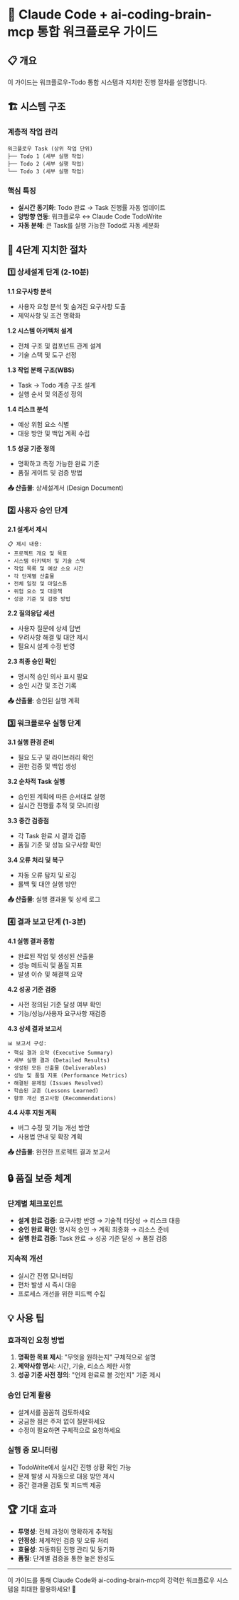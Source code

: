 # 🚀 Claude Code + ai-coding-brain-mcp 통합 워크플로우 가이드

## 📋 개요

이 가이드는 워크플로우-Todo 통합 시스템과 지치한 진행 절차를 설명합니다.

## 🏗️ 시스템 구조

### 계층적 작업 관리
```
워크플로우 Task (상위 작업 단위)
├── Todo 1 (세부 실행 작업)
├── Todo 2 (세부 실행 작업)
└── Todo 3 (세부 실행 작업)
```

### 핵심 특징
- **실시간 동기화**: Todo 완료 → Task 진행률 자동 업데이트
- **양방향 연동**: 워크플로우 ↔ Claude Code TodoWrite
- **자동 분해**: 큰 Task를 실행 가능한 Todo로 자동 세분화

## 🔄 4단계 지치한 절차

### 1️⃣ 상세설계 단계 (2-10분)

**1.1 요구사항 분석**
- 사용자 요청 분석 및 숨겨진 요구사항 도출
- 제약사항 및 조건 명확화

**1.2 시스템 아키텍처 설계**
- 전체 구조 및 컴포넌트 관계 설계
- 기술 스택 및 도구 선정

**1.3 작업 분해 구조(WBS)**
- Task → Todo 계층 구조 설계
- 실행 순서 및 의존성 정의

**1.4 리스크 분석**
- 예상 위험 요소 식별
- 대응 방안 및 백업 계획 수립

**1.5 성공 기준 정의**
- 명확하고 측정 가능한 완료 기준
- 품질 게이트 및 검증 방법

**📤 산출물**: 상세설계서 (Design Document)

### 2️⃣ 사용자 승인 단계

**2.1 설계서 제시**
```
📋 제시 내용:
• 프로젝트 개요 및 목표
• 시스템 아키텍처 및 기술 스택  
• 작업 목록 및 예상 소요 시간
• 각 단계별 산출물
• 전체 일정 및 마일스톤
• 위험 요소 및 대응책
• 성공 기준 및 검증 방법
```

**2.2 질의응답 세션**
- 사용자 질문에 상세 답변
- 우려사항 해결 및 대안 제시
- 필요시 설계 수정 반영

**2.3 최종 승인 확인**
- 명시적 승인 의사 표시 필요
- 승인 시간 및 조건 기록

**📤 산출물**: 승인된 실행 계획

### 3️⃣ 워크플로우 실행 단계

**3.1 실행 환경 준비**
- 필요 도구 및 라이브러리 확인
- 권한 검증 및 백업 생성

**3.2 순차적 Task 실행**
- 승인된 계획에 따른 순서대로 실행
- 실시간 진행률 추적 및 모니터링

**3.3 중간 검증점**
- 각 Task 완료 시 결과 검증
- 품질 기준 및 성능 요구사항 확인

**3.4 오류 처리 및 복구**
- 자동 오류 탐지 및 로깅
- 롤백 및 대안 실행 방안

**📤 산출물**: 실행 결과물 및 상세 로그

### 4️⃣ 결과 보고 단계 (1-3분)

**4.1 실행 결과 종합**
- 완료된 작업 및 생성된 산출물
- 성능 메트릭 및 품질 지표
- 발생 이슈 및 해결책 요약

**4.2 성공 기준 검증**
- 사전 정의된 기준 달성 여부 확인
- 기능/성능/사용자 요구사항 재검증

**4.3 상세 결과 보고서**
```
📊 보고서 구성:
• 핵심 결과 요약 (Executive Summary)
• 세부 실행 결과 (Detailed Results)
• 생성된 모든 산출물 (Deliverables)
• 성능 및 품질 지표 (Performance Metrics)
• 해결된 문제점 (Issues Resolved)
• 학습된 교훈 (Lessons Learned)
• 향후 개선 권고사항 (Recommendations)
```

**4.4 사후 지원 계획**
- 버그 수정 및 기능 개선 방안
- 사용법 안내 및 확장 계획

**📤 산출물**: 완전한 프로젝트 결과 보고서

## 🔒 품질 보증 체계

### 단계별 체크포인트
- **설계 완료 검증**: 요구사항 반영 → 기술적 타당성 → 리스크 대응
- **승인 완료 확인**: 명시적 승인 → 계획 최종화 → 리소스 준비
- **실행 완료 검증**: Task 완료 → 성공 기준 달성 → 품질 검증

### 지속적 개선
- 실시간 진행 모니터링
- 편차 발생 시 즉시 대응
- 프로세스 개선을 위한 피드백 수집

## 💡 사용 팁

### 효과적인 요청 방법
1. **명확한 목표 제시**: "무엇을 원하는지" 구체적으로 설명
2. **제약사항 명시**: 시간, 기술, 리소스 제한 사항
3. **성공 기준 사전 정의**: "언제 완료로 볼 것인지" 기준 제시

### 승인 단계 활용
- 설계서를 꼼꼼히 검토하세요
- 궁금한 점은 주저 없이 질문하세요  
- 수정이 필요하면 구체적으로 요청하세요

### 실행 중 모니터링
- TodoWrite에서 실시간 진행 상황 확인 가능
- 문제 발생 시 자동으로 대응 방안 제시
- 중간 결과물 검토 및 피드백 제공

## 🏆 기대 효과

- **투명성**: 전체 과정이 명확하게 추적됨
- **안정성**: 체계적인 검증 및 오류 처리
- **효율성**: 자동화된 진행 관리 및 동기화
- **품질**: 단계별 검증을 통한 높은 완성도

---
이 가이드를 통해 Claude Code와 ai-coding-brain-mcp의 강력한 워크플로우 시스템을 최대한 활용하세요! 🚀
